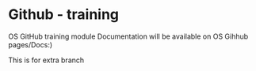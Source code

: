 # Github - training
OS GitHub training module
Documentation will be available on OS Gihhub pages/Docs:)

This is for extra branch
